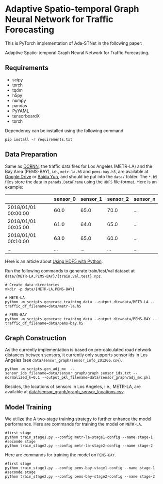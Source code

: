 # Adaptive Spatio-temporal Graph Neural Network for Traffic Forecasting

This is PyTorch implementation of Ada-STNet in the following paper:

Adaptive Spatio-temporal Graph Neural Network for Traffic Forecasting.

## Requirements

- scipy
- torch
- tqdm
- h5py
- numpy
- pandas
- PyYAML
- tensorboardX
- torch

Dependency can be installed using the following command:

```
pip install -r requirements.txt
```

## Data Preparation

Same as [DCRNN](https://github.com/liyaguang/DCRNN), the traffic data files for Los Angeles (METR-LA) and the Bay Area (PEMS-BAY), i.e., `metr-la.h5` and `pems-bay.h5`, are available at [Google Drive](https://drive.google.com/open?id=10FOTa6HXPqX8Pf5WRoRwcFnW9BrNZEIX) or [Baidu Yun](https://pan.baidu.com/s/14Yy9isAIZYdU__OYEQGa_g), and should be put into the `data/` folder. The `*.h5` files store the data in `panads.DataFrame` using the `HDF5` file format. Here is an example:

|                     | sensor_0 | sensor_1 | sensor_2 | sensor_n |
| ------------------- | -------- | -------- | -------- | -------- |
| 2018/01/01 00:00:00 | 60.0     | 65.0     | 70.0     | ...      |
| 2018/01/01 00:05:00 | 61.0     | 64.0     | 65.0     | ...      |
| 2018/01/01 00:10:00 | 63.0     | 65.0     | 60.0     | ...      |
| ...                 | ...      | ...      | ...      | ...      |

Here is an article about [Using HDF5 with Python](https://medium.com/@jerilkuriakose/using-hdf5-with-python-6c5242d08773).

Run the following commands to generate train/test/val dataset at `data/{METR-LA,PEMS-BAY}/{train,val,test}.npz`.

```
# Create data directories
mkdir -p data/{METR-LA,PEMS-BAY}

# METR-LA
python -m scripts.generate_training_data --output_dir=data/METR-LA --traffic_df_filename=data/metr-la.h5

# PEMS-BAY
python -m scripts.generate_training_data --output_dir=data/PEMS-BAY --traffic_df_filename=data/pems-bay.h5
```

## Graph Construction

As the currently implementation is based on pre-calculated road network distances between sensors, it currently only supports sensor ids in Los Angeles (see `data/sensor_graph/sensor_info_201206.csv`).

```
python -m scripts.gen_adj_mx  --sensor_ids_filename=data/sensor_graph/graph_sensor_ids.txt --normalized_k=0.1 --output_pkl_filename=data/sensor_graph/adj_mx.pkl
```

Besides, the locations of sensors in Los Angeles, i.e., METR-LA, are available at [data/sensor_graph/graph_sensor_locations.csv](https://github.com/liyaguang/DCRNN/blob/master/data/sensor_graph/graph_sensor_locations.csv).

## Model Training

We utilize the A  two-stage  training  strategy to further enhance the model  performance. Here are commands for training the model on `METR-LA`. 

```
#first stage
python train_stage1.py --config metr-la-stage1-config --name stage-1
#seconde stage
python train_stage2.py --config metr-la-stage2-config --name stage-2
```

Here are commands for training the model on `PEMS-BAY`. 

```
#first stage
python train_stage1.py --config pems-bay-stage1-config --name stage-1
#seconde stage
python train_stage2.py --config pems-bay-stage2-config --name stage-2
```





